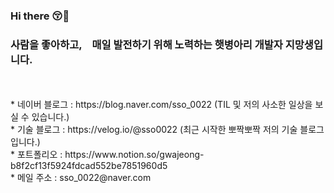 ### Hi there 😚💛

### 사람을 좋아하고,　매일 발전하기 위해 노력하는 햇병아리 개발자 지망생입니다.
<br/> 
<br/> 
* 네이버 블로그 : https://blog.naver.com/sso_0022 (TIL 및 저의 사소한 일상을 보실 수 있습니다.)
<br/> 
* 기술 블로그 : https://velog.io/@sso0022 (최근 시작한 뽀짝뽀짝 저의 기술 블로그입니다.)
<br/>
* 포트폴리오 : https://www.notion.so/gwajeong-b8f2cf13f5924fdcad552be7851960d5
<br/>
* 메일 주소 : sso_0022@naver.com
